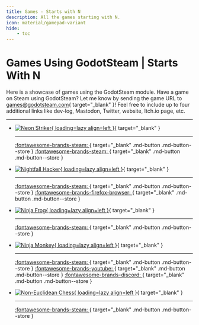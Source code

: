 ```yaml
---
title: Games - Starts with N
description: All the games starting with N.
icon: material/gamepad-variant
hide:
    - toc
---
```


# Games Using GodotSteam | Starts With N

Here is a showcase of games using the GodotSteam module. Have a game on Steam using GodotSteam? Let me know by sending the game URL to [games@godotsteam.com](mailto:games@godotsteam.com){ target="\_blank" }!  Feel free to include up to four additional links like dev-log, Mastodon, Twitter, website, Itch.io page, etc.

---

<div id="games" class="grid cards" markdown>

- [![Neon Striker](https://steamcdn-a.akamaihd.net/steam/apps/3592710/header.jpg){ loading=lazy align=left }](https://store.steampowered.com/app/3592710/Neon_Striker/ ){ target="\_blank" }

	---

	[ :fontawesome-brands-steam: ](https://store.steampowered.com/app/3592710/Neon_Striker/){ target="\_blank" .md-button .md-button--store }
	[ :fontawesome-brands-steam: ](https://www.youtube.com/@Zenophantasia){ target="\_blank" .md-button .md-button--store }

- [![Nightfall Hacker](https://steamcdn-a.akamaihd.net/steam/apps/1204080/header.jpg){ loading=lazy align=left }](https://store.steampowered.com/app/1204080/Nightfall_Hacker/){ target="\_blank" }

	---

	[ :fontawesome-brands-steam: ](https://store.steampowered.com/app/1204080/Nightfall_Hacker/){ target="\_blank" .md-button .md-button--store }
	[ :fontawesome-brands-firefox-browser: ](https://teradile.wordpress.com/){ target="\_blank" .md-button .md-button--store }

- [![Ninja Frog](https://steamcdn-a.akamaihd.net/steam/apps/1616580/header.jpg){ loading=lazy align=left }](https://store.steampowered.com/app/1616580/Ninja_Frog/){ target="\_blank" }

	---

	[ :fontawesome-brands-steam: ](https://store.steampowered.com/app/1616580/Ninja_Frog/){ target="\_blank" .md-button .md-button--store }

- [![Ninja Monkey](https://steamcdn-a.akamaihd.net/steam/apps/3047740/header.jpg){ loading=lazy align=left }](https://store.steampowered.com/app/3047740/Ninja_Monkey/){ target="\_blank" }

	---

	[ :fontawesome-brands-steam: ](https://store.steampowered.com/app/3047740/Ninja_Monkey/){ target="\_blank" .md-button .md-button--store }
	[ :fontawesome-brands-youtube: ](https://youtube.com/@icarogames-ol4gp?si=dg1lv8IhNwCxdoTX){ target="\_blank" .md-button .md-button--store }
	[ :fontawesome-brands-discord: ](https://discord.gg/WbtDEnzk){ target="\_blank" .md-button .md-button--store }

- [![Non-Euclidean Chess](https://steamcdn-a.akamaihd.net/steam/apps/1769470/header.jpg){ loading=lazy align=left }](https://store.steampowered.com/app/1769470/NonEuclidean_Chess/){ target="\_blank" }

	---

	[ :fontawesome-brands-steam: ](https://store.steampowered.com/app/1769470/NonEuclidean_Chess/){ target="\_blank" .md-button .md-button--store }

</div>